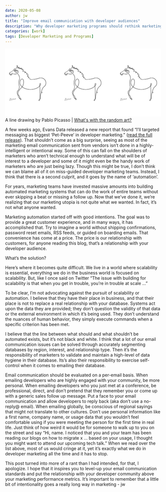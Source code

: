 ```yaml
---
date: 2020-05-08
author: jw
title: "Improve email communication with developer audiences"
description: "Why developer marketing programs should rethink marketing automation and how they email their community"
categories: [work]
tags: [Developer Marketing and Programs]
---
```

![Emerald](img/picasso-site-art.png "Art by Pablo Picasso")
<span class="heroart">A line drawing by Pablo Picasso | <a href="../about#whats-with-the-random-art">What's with the random art?</a>

A few weeks ago, Evans Data released a new report that found “I’ll targeted messaging as biggest ‘Pet-Peeve’ in developer marketing.” (<a href="https://evansdata.com/press/viewRelease.php?pressID=281">read the full release</a>). That shouldn’t come as a big surprise, seeing as most of the marketing email communication sent from vendors isn’t done in a highly-intelligent or intentional way. Some of this can fall on the shoulders of marketers who aren’t technical enough to understand what will be of interest to a developer and some of it might even be the handy work of marketers who are just being lazy. Though this might be true, I don’t think we can blame all of it on miss-guided developer marketing teams. Instead, I think that there is a second culprit, and it goes by the name of ‘automation’.  

For years, marketing teams have invested massive amounts into building automated marketing systems that can do the work of entire teams without ever skipping a beat or missing a follow up. Now that we’ve done it, we’re realizing that our marketing utopia is not quite what we wanted. In fact, it’s not what anyone wanted. 

Marketing automation started off with good intentions. The goal was to provide a great customer experience, and in many ways, it has accomplished that. Try to imagine a world without shipping confirmations, password reset emails, RSS feeds, or guided on boarding emails. That convenience has come at a price. The price is our relationship with customers, for anyone reading this blog, that’s a relationship with your developer audience.  

What’s the solution?

Here’s where it becomes quite difficult. We live in a world where scalability is essential, everything we do in the business world is focused on scalability. But, like I once said on Twitter “The issue with building for scalability is that when you get in trouble, you’re in trouble at scale …”

To be clear, I’m not advocating against the pursuit of scalability or automation. I believe that they have their place in business, and that their place is not to replace a real relationship with your database. Systems act upon the data they are provided; they don’t question the validity of that data or the external environment in which it’s being used. They don’t understand the nuances of human behavior, they simply execute commands when a specific criterion has been met. 

I believe that the line between what should and what shouldn’t be automated exists, but it’s not black and white. I think that a lot of our email communication issues can be solved through accurately segmenting databases by region, interest, and relationship type. Then it’s the responsibility of marketers to validate and maintain a high-level of data hygiene in their database. Its’s also their responsibility to exercise self-control when it comes to emailing their database. 

Email communication should be evaluated on a per-email basis. When emailing developers who are highly engaged with your community, be more personal. When emailing developers who you just met at a conference, be professional, direct, and don’t pretend that they remember you or come up with a generic sales follow up message. Put a face to your email communication and allow developers to reply back (aka don’t use a no-reply@ email). When emailing globally, be conscious of regional sayings that might not translate to other cultures. Don’t use personal information like a first name, company name, or usage data that you wouldn’t feel comfortable using if you were meeting the person for the first time in real life. Just think of how weird it would be for someone to walk up to you on the street and say “Hi, name. I noticed that you and your team has been reading our blogs on how to migrate x … based on your usage, I thought you might want to attend our upcoming tech talk.” When we read over the list above, most of us would cringe at it, yet it’s exactly what we do in developer marketing all the time and it has to stop. 

This post turned into more of a rant than I had intended, for that, I apologize. I hope that it inspires you to level-up your email communication standards and put the relationship with your developer community above your marketing performance metrics. It’s important to remember that a little bit of intentionality goes a really long way in marketing - jw
